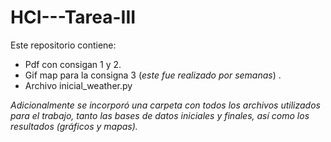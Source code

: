 # HCI---Tarea-III

Este repositorio contiene: 

* Pdf con consigan 1 y 2. 
* Gif map para la consigna 3 (*este fue realizado por semanas*) . 
* Archivo inicial_weather.py 

*Adicionalmente se incorporó una carpeta con todos los archivos utilizados para el trabajo, tanto las bases de datos iniciales y finales, así como los resultados (gráficos y mapas).*
